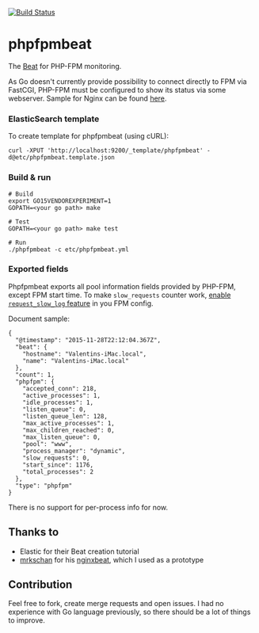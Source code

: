 [![Build Status](https://travis-ci.org/kozlice/phpfpmbeat.svg?branch=master)](https://travis-ci.org/kozlice/phpfpmbeat)

# phpfpmbeat

The [Beat](https://www.elastic.co/products/beats) for PHP-FPM monitoring.

As Go doesn't currently provide possibility to connect directly to FPM via FastCGI, PHP-FPM must be configured to show its status via some webserver. Sample for Nginx can be found [here](https://easyengine.io/tutorials/php/fpm-status-page/).

### ElasticSearch template

To create template for phpfpmbeat (using cURL):

    curl -XPUT 'http://localhost:9200/_template/phpfpmbeat' -d@etc/phpfpmbeat.template.json

### Build & run

    # Build
    export GO15VENDOREXPERIMENT=1
    GOPATH=<your go path> make

    # Test
    GOPATH=<your go path> make test

    # Run
    ./phpfpmbeat -c etc/phpfpmbeat.yml

### Exported fields

Phpfpmbeat exports all pool information fields provided by PHP-FPM, except FPM start time. To make `slow_requests` counter work, [enable `request_slow_log` feature](https://easyengine.io/tutorials/php/fpm-slow-log/) in you FPM config.

Document sample:

    {
      "@timestamp": "2015-11-28T22:12:04.367Z",
      "beat": {
        "hostname": "Valentins-iMac.local",
        "name": "Valentins-iMac.local"
      },
      "count": 1,
      "phpfpm": {
        "accepted_conn": 218,
        "active_processes": 1,
        "idle_processes": 1,
        "listen_queue": 0,
        "listen_queue_len": 128,
        "max_active_processes": 1,
        "max_children_reached": 0,
        "max_listen_queue": 0,
        "pool": "www",
        "process_manager": "dynamic",
        "slow_requests": 0,
        "start_since": 1176,
        "total_processes": 2
      },
      "type": "phpfpm"
    }

There is no support for per-process info for now.

## Thanks to

- Elastic for their Beat creation tutorial
- [mrkschan](https://github.com/mrkschan) for his [nginxbeat](https://github.com/mrkschan/nginxbeat), which I used as a prototype

## Contribution

Feel free to fork, create merge requests and open issues. I had no experience with Go language previously, so there should be a lot of things to improve.
